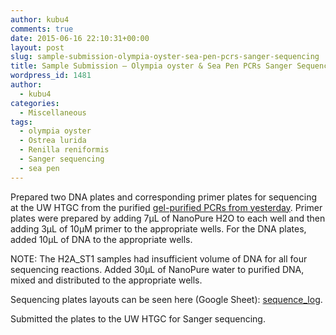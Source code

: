 ```yaml
---
author: kubu4
comments: true
date: 2015-06-16 22:10:31+00:00
layout: post
slug: sample-submission-olympia-oyster-sea-pen-pcrs-sanger-sequencing
title: Sample Submission – Olympia oyster & Sea Pen PCRs Sanger Sequencing
wordpress_id: 1481
author:
  - kubu4
categories:
  - Miscellaneous
tags:
  - olympia oyster
  - Ostrea lurida
  - Renilla reniformis
  - Sanger sequencing
  - sea pen
---
```


Prepared two DNA plates and corresponding primer plates for sequencing at the UW HTGC from the purified [gel-purified PCRs from yesterday](https://robertslab.github.io/sams-notebook/2015-06-15-gel-purification-olympia-oyster-and-sea-pen-pcrs.html). Primer plates were prepared by adding 7μL of NanoPure H2O to each well and then adding 3μL of 10μM primer to the appropriate wells. For the DNA plates, added 10μL of DNA to the appropriate wells.

NOTE: The H2A_ST1 samples had insufficient volume of DNA for all four sequencing reactions. Added 30μL of NanoPure water to purified DNA, mixed and distributed to the appropriate wells.

Sequencing plates layouts can be seen here (Google Sheet): [sequence_log](https://docs.google.com/spreadsheet/ccc?key=0AtV_gF766XZAcHljOFBWd3pLTUJwbUxkdkg1OGdCY3c&usp=sharing).

Submitted the plates to the UW HTGC for Sanger sequencing.

